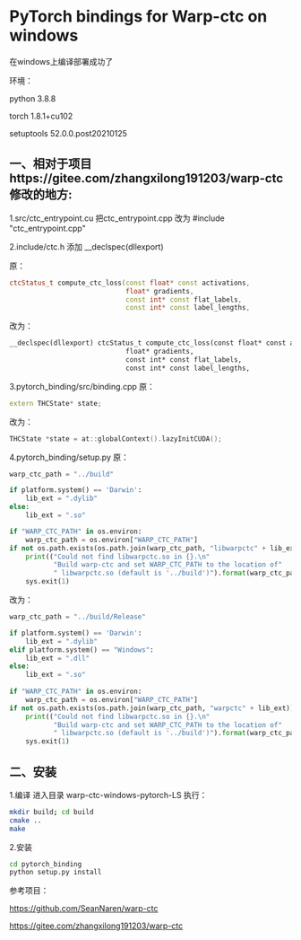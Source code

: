 # PyTorch bindings for Warp-ctc on windows

在windows上编译部署成功了

环境：

python 3.8.8

torch                   1.8.1+cu102

setuptools              52.0.0.post20210125

##  一、相对于项目https://gitee.com/zhangxilong191203/warp-ctc 修改的地方:
1.src/ctc_entrypoint.cu  把ctc_entrypoint.cpp 改为 #include "ctc_entrypoint.cpp"

2.include/ctc.h 添加 __declspec(dllexport)

原：
```C++
ctcStatus_t compute_ctc_loss(const float* const activations,
                             float* gradients,
                             const int* const flat_labels,
                             const int* const label_lengths,
```
改为：
```C++
__declspec(dllexport) ctcStatus_t compute_ctc_loss(const float* const activations,
                             float* gradients,
                             const int* const flat_labels,
                             const int* const label_lengths,
```
3.pytorch_binding/src/binding.cpp
原：
```C++
extern THCState* state;
```
改为：
```C++
THCState *state = at::globalContext().lazyInitCUDA();
```
4.pytorch_binding/setup.py
原：
```python
warp_ctc_path = "../build"

if platform.system() == 'Darwin':
    lib_ext = ".dylib"
else:
    lib_ext = ".so"

if "WARP_CTC_PATH" in os.environ:
    warp_ctc_path = os.environ["WARP_CTC_PATH"]
if not os.path.exists(os.path.join(warp_ctc_path, "libwarpctc" + lib_ext)):
    print(("Could not find libwarpctc.so in {}.\n"
           "Build warp-ctc and set WARP_CTC_PATH to the location of"
           " libwarpctc.so (default is '../build')").format(warp_ctc_path))
    sys.exit(1)
```
改为：
```python
warp_ctc_path = "../build/Release"

if platform.system() == 'Darwin':
    lib_ext = ".dylib"
elif platform.system() == "Windows":
    lib_ext = ".dll"
else:
    lib_ext = ".so"
    
if "WARP_CTC_PATH" in os.environ:
    warp_ctc_path = os.environ["WARP_CTC_PATH"]
if not os.path.exists(os.path.join(warp_ctc_path, "warpctc" + lib_ext)):
    print(("Could not find libwarpctc.so in {}.\n"
           "Build warp-ctc and set WARP_CTC_PATH to the location of"
           " libwarpctc.so (default is '../build')").format(warp_ctc_path))
    sys.exit(1)
```

## 二、安装
1.编译 进入目录 warp-ctc-windows-pytorch-LS 执行：
```bash
mkdir build; cd build
cmake ..
make
```

2.安装
```bash
cd pytorch_binding
python setup.py install
```











参考项目：

https://github.com/SeanNaren/warp-ctc

https://gitee.com/zhangxilong191203/warp-ctc

